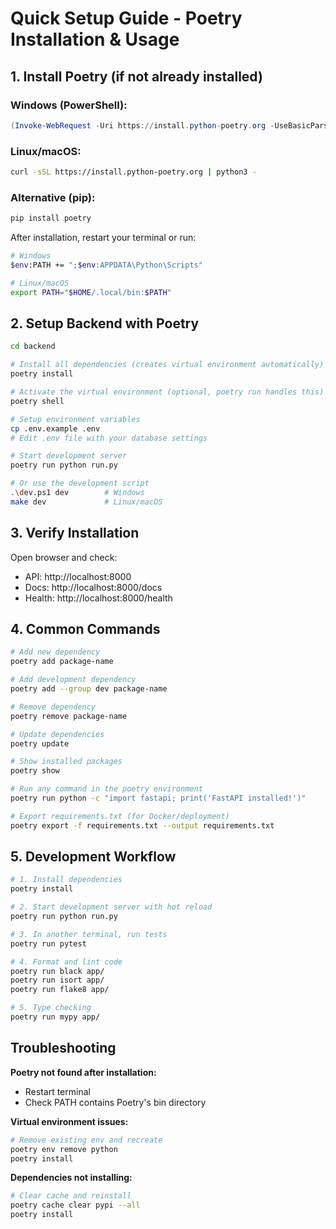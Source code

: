 # Quick Setup Guide - Poetry Installation & Usage

## 1. Install Poetry (if not already installed)

### Windows (PowerShell):
```powershell
(Invoke-WebRequest -Uri https://install.python-poetry.org -UseBasicParsing).Content | python -
```

### Linux/macOS:
```bash
curl -sSL https://install.python-poetry.org | python3 -
```

### Alternative (pip):
```bash
pip install poetry
```

After installation, restart your terminal or run:
```bash
# Windows
$env:PATH += ";$env:APPDATA\Python\Scripts"

# Linux/macOS  
export PATH="$HOME/.local/bin:$PATH"
```

## 2. Setup Backend with Poetry

```bash
cd backend

# Install all dependencies (creates virtual environment automatically)
poetry install

# Activate the virtual environment (optional, poetry run handles this)
poetry shell

# Setup environment variables
cp .env.example .env
# Edit .env file with your database settings

# Start development server
poetry run python run.py

# Or use the development script
.\dev.ps1 dev        # Windows
make dev             # Linux/macOS
```

## 3. Verify Installation

Open browser and check:
- API: http://localhost:8000
- Docs: http://localhost:8000/docs
- Health: http://localhost:8000/health

## 4. Common Commands

```bash
# Add new dependency
poetry add package-name

# Add development dependency  
poetry add --group dev package-name

# Remove dependency
poetry remove package-name

# Update dependencies
poetry update

# Show installed packages
poetry show

# Run any command in the poetry environment
poetry run python -c "import fastapi; print('FastAPI installed!')"

# Export requirements.txt (for Docker/deployment)
poetry export -f requirements.txt --output requirements.txt
```

## 5. Development Workflow

```bash
# 1. Install dependencies
poetry install

# 2. Start development server with hot reload
poetry run python run.py

# 3. In another terminal, run tests
poetry run pytest

# 4. Format and lint code
poetry run black app/
poetry run isort app/
poetry run flake8 app/

# 5. Type checking
poetry run mypy app/
```

## Troubleshooting

**Poetry not found after installation:**
- Restart terminal
- Check PATH contains Poetry's bin directory

**Virtual environment issues:**
```bash
# Remove existing env and recreate
poetry env remove python
poetry install
```

**Dependencies not installing:**
```bash
# Clear cache and reinstall
poetry cache clear pypi --all
poetry install
```